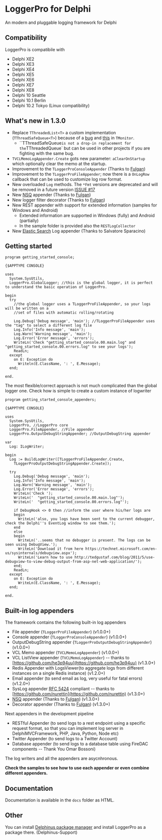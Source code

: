 # LoggerPro for Delphi
An modern and pluggable logging framework for Delphi

## Compatibility
LoggerPro is compatibile with
- Delphi XE2
- Delphi XE3
- Delphi XE4
- Delphi XE5
- Delphi XE6
- Delphi XE7
- Delphi XE8
- Delphi 10 Seattle
- Delphi 10.1 Berlin
- Delphi 10.2 Tokyo (Linux compatibility)

## What's new in 1.3.0
- Replace `TThreadedList<T>` a custom implementation (`TThreadSafeQueue<T>`) because of a [bug](https://forums.embarcadero.com/thread.jspa?messageID=941762) and [this](https://quality.embarcadero.com/browse/RSP-19993) in `TMonitor`.
  - ``TThreadSafeQueue<T>` is not a drop-in replacement for the `TThreadedQueue<T>` but can be used in other projects if you are fighting with the same bug.
- `TVCLMemoLogAppender.Create` gots new parameter: `aClearOnStartup` which optionally clear the memo at the startup.
- Improvement to the `TLoggerProConsoleAppender` (Thanks to [Fulgan](https://github.com/Fulgan))
- Improvement to the `TLoggerProFileAppender`; now there is a `OnLogRow` callback that can be used to customize log row format.
- New overloaded `Log` methods. The `*Fmt` versions are deprecated and will be removed in a future version [ISSUE #17](https://github.com/danieleteti/loggerpro/issues/17)
- New [NSQ](https://nsq.io) appender (Thanks to [Fulgan](https://github.com/Fulgan))
- New logger filter decorator (Thanks to [Fulgan](https://github.com/Fulgan))
- New REST appender with support for extended information (samples for Windows and Android)
  - Extended information are supported in Windows (fully) and Android (partially)  
  - In the sample folder is provided also the `RESTLogCollector`
- New [Elastic Search](https://www.elastic.co/products/elasticsearch) Log appender (Thanks to Salvatore Sparacino)


## Getting started
```delphi
program getting_started_console;

{$APPTYPE CONSOLE}

uses
  System.SysUtils,
  LoggerPro.GlobalLogger; //this is the global logger, it is perfect to understand the basic operation of LoggerPro.

begin
  try
    //the global logger uses a TLoggerProFileAppender, so your logs will be written on a 
    //set of files with automatic rolling/rotating
    
    Log.Debug('Debug message', 'main'); //TLoggerProFileAppender uses the "tag" to select a different log file	
    Log.Info('Info message', 'main');
    Log.Warn('Warning message', 'main');
    Log.Error('Error message', 'errors');
    WriteLn('Check "getting_started_console.00.main.log" and "getting_started_console.00.errors.log" to see your logs');
    ReadLn;
  except
    on E: Exception do
      Writeln(E.ClassName, ': ', E.Message);
  end;

end.
```

The most flexible/correct approach is not much complicated than the global logger one. Check how is simple to create a custom instance of logwriter

```delphi
program getting_started_console_appenders;

{$APPTYPE CONSOLE}

uses
  System.SysUtils,
  LoggerPro, //LoggerPro core
  LoggerPro.FileAppender, //File appender
  LoggerPro.OutputDebugStringAppender; //OutputDebugString appender

var
  Log: ILogWriter;

begin
  Log := BuildLogWriter([TLoggerProFileAppender.Create,
    TLoggerProOutputDebugStringAppender.Create]);

  try
    Log.Debug('Debug message', 'main');
    Log.Info('Info message', 'main');
    Log.Warn('Warning message', 'main');
    Log.Error('Error message', 'errors');
    WriteLn('Check ');
    WriteLn('  "getting_started_console.00.main.log"');
    WriteLn('  "getting_started_console.00.errors.log"');

    if DebugHook <> 0 then //inform the user where his/her logs are
    begin
      WriteLn('also, you logs have been sent to the current debugger, check the Delphi''s EventLog window to see them.');
    end
    else
    begin
      WriteLn('..seems that no debugger is present. The logs can be seen using DebugView.');
      WriteLn('Download it from here https://technet.microsoft.com/en-us/sysinternals/debugview.aspx');
      WriteLn('Learn how to use http://tedgustaf.com/blog/2011/5/use-debugview-to-view-debug-output-from-asp-net-web-application/');
    end;
    ReadLn;
  except
    on E: Exception do
      WriteLn(E.ClassName, ': ', E.Message);
  end;

end.
```

## Built-in log appenders
The framework contains the following built-in log appenders
- File appender (`TLoggerProFileAppender`) (v1.0.0+)
- Console appender (`TLoggerProConsoleAppender`) (v1.0.0+)
- OutputDebugString appender (`TLoggerProOutputDebugStringAppender`) (v1.0.0+)
- VCL Memo appender (`TVCLMemoLogAppender`) (v1.0.0+)
- VCL ListView appender (`TVCLMemoLogAppender`) -- thanks to [https://github.com/he3p94uu](https://github.com/he3p94uu) (v1.3.0+)
- Redis Appender with LogsViewer(to aggregate logs from different instances on a single Redis instance) (v1.2.0+)
- Email appender (to send email as log, very useful for fatal errors) (v1.2.0+)
- SysLog appender [RFC 5424](https://tools.ietf.org/html/rfc5424) compliant -- thanks to [https://github.com/nurettin](https://github.com/nurettin) (v1.3.0+)
- [NSQ](https://nsq.io) appender (Thanks to [Fulgan](https://github.com/Fulgan)) (v1.3.0+)
- Decorator appender (Thanks to [Fulgan](https://github.com/Fulgan)) (v1.3.0+)

Next appenders in the development pipeline
- RESTful Appender (to send logs to a rest endpoint using a specific request format, so that you can implement log server in DelphiMVCFramework, PHP, Java, Python, Node etc)
- Twitter Appender (to send logs to a Twitter Account)
- Database appender (to send logs to a database table using FireDAC components -- Thank You Omar Bossoni)

The log writers and all the appenders are asycnhronous.

**Check the samples to see how to use each appender or even combine different appenders.**

## Documentation

Documentation is available in the `docs` folder as HTML.

## Other
You can install [Delphinus package manager](https://github.com/Memnarch/Delphinus/wiki/Installing-Delphinus) and install LoggerPro as a package there. (Delphinus-Support)